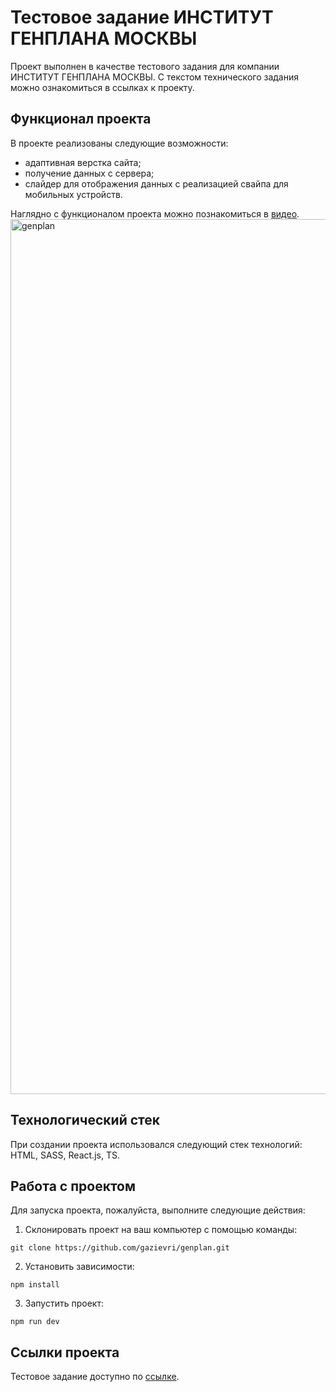 # Тестовое задание ИНСТИТУТ ГЕНПЛАНА МОСКВЫ
Проект выполнен в качестве тестового задания для компании ИНСТИТУТ ГЕНПЛАНА МОСКВЫ. 
С текстом технического задания можно ознакомиться в ссылках к проекту. 


## Функционал проекта
В проекте реализованы следующие возможности:
- адаптивная верстка сайта;
- получение данных с сервера;
- слайдер для отображения данных с реализацией свайпа для мобильных устройств.


Наглядно c функционалом проекта можно познакомиться в [видео](https://youtu.be/Ed0WtP7WBp8).
<img width="1400" alt="genplan" src="https://github.com/gazievri/genplan/assets/96244317/93ffc70b-7ecf-4706-bb9b-5003de908d69">


## Технологический стек

При создании проекта использовался следующий стек технологий: HTML, SASS, React.js, TS.

## Работа с проектом

Для запуска проекта, пожалуйста, выполните следующие действия:

1. Склонировать проект на ваш компьютер с помощью команды:

```
git clone https://github.com/gazievri/genplan.git
```

2. Установить зависимости:

```
npm install
```

3. Запустить проект:

```
npm run dev
```


## Ссылки проекта

Тестовое задание доступно по [ссылке](https://www.figma.com/file/QQve7kKmyhDEvtcz9lGGRW/%D0%A2%D0%B5%D1%81%D1%82%D0%BE%D0%B2%D0%BE%D0%B5-%D0%B7%D0%B0%D0%B4%D0%B0%D0%BD%D0%B8%D0%B5-%D1%84%D1%80%D0%BE%D0%BD%D1%82?type=design&node-id=0%3A1&mode=design&t=citDFI6YvBJwS1eH-1).
